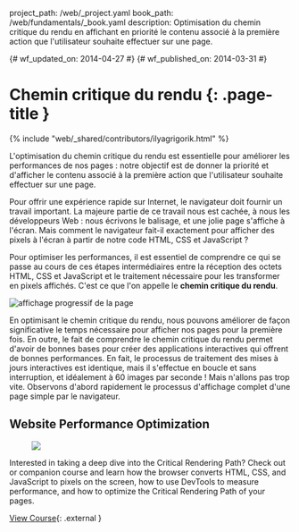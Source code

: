project_path: /web/_project.yaml
book_path: /web/fundamentals/_book.yaml
description: Optimisation du chemin critique du rendu en affichant en priorité le contenu associé à la première action que l'utilisateur souhaite effectuer sur une page.

{# wf_updated_on: 2014-04-27 #}
{# wf_published_on: 2014-03-31 #}

# Chemin critique du rendu {: .page-title }

{% include "web/_shared/contributors/ilyagrigorik.html" %}


L'optimisation du chemin critique du rendu est essentielle pour améliorer les performances de nos pages : notre objectif est de donner la priorité et d'afficher le contenu associé à la première action que l'utilisateur souhaite effectuer sur une page.

Pour offrir une expérience rapide sur Internet, le navigateur doit fournir un travail important. La majeure partie de ce travail nous est cachée, à nous les développeurs Web : nous écrivons le balisage, et une jolie page s'affiche à l'écran. Mais comment le navigateur fait-il exactement pour afficher des pixels à l'écran à partir de notre code HTML, CSS et JavaScript ?

Pour optimiser les performances, il est essentiel de comprendre ce qui se passe au cours de ces étapes intermédiaires entre la réception des octets HTML, CSS et JavaScript et le traitement nécessaire pour les transformer en pixels affichés. C'est ce que l'on appelle le **chemin critique du rendu**.

<img src="images/progressive-rendering.png" class="center" alt="affichage progressif de la page">

En optimisant le chemin critique du rendu, nous pouvons améliorer de façon significative le temps nécessaire pour afficher nos pages pour la première fois. En outre, le fait de comprendre le chemin critique du rendu permet d'avoir de bonnes bases pour créer des applications interactives qui offrent de bonnes performances. En fait, le processus de traitement des mises à jours interactives est identique, mais il s'effectue en boucle et sans interruption, et idéalement à 60 images par seconde ! Mais n'allons pas trop vite. Observons d'abord rapidement le processus d'affichage complet d'une page simple par le navigateur.


## Website Performance Optimization
<div class="attempt-right">
  <figure>
    <img src="images/crp-udacity.png">
  </figure>
</div>

Interested in taking a deep dive into the Critical Rendering Path? Check out or companion course and learn how the browser converts HTML, CSS, and JavaScript to pixels on the screen, how to use DevTools to measure performance, and how to optimize the Critical Rendering Path of your pages.

[View Course](https://udacity.com/ud884){: .external }




